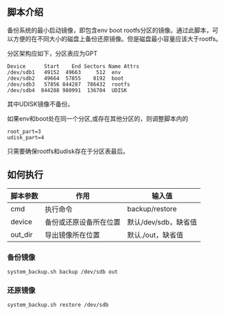 ## 脚本介绍

备份系统的最小启动镜像，即包含env boot rootfs分区的镜像。通过此脚本，可以方便的在不同大小的磁盘上备份还原镜像。但是磁盘最小容量应该大于rootfs。

分区架构应如下，分区表应为GPT

```
Device      Start    End Sectors Name Attrs
/dev/sdb1   49152  49663     512  env  
/dev/sdb2   49664  57855    8192  boot 
/dev/sdb3   57856 844287  786432  rootfs
/dev/sdb4  844288 980991  136704  UDISK
```

其中UDISK镜像不备份。

如果env和boot处在同一个分区,或存在其他分区的，则调整脚本内的

```
root_part=3
udisk_part=4
```

只需要确保rootfs和udisk存在于分区表最后。

## 如何执行


| 脚本参数 |  作用  |输入值      |
| ------------ | ---- | ---- |
|    cmd          |执行命令      |backup/restore |
|      device        | 备份或还原设备所在位置     | 默认/dev/sdb，缺省值    |
|          out_dir          |    导出镜像所在位置         |默认./out，缺省值|

### 备份镜像

```
system_backup.sh backup /dev/sdb out
```

### 还原镜像

```
system_backup.sh restore /dev/sdb
```

